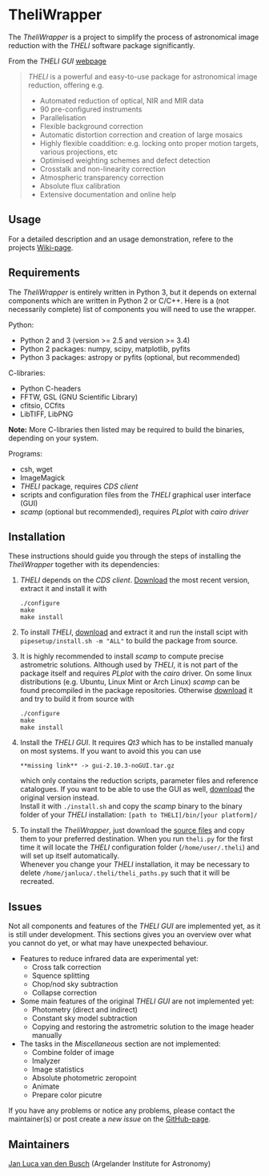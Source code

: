# TheliWrapper

The *TheliWrapper* is a project to simplify the process of astronomical image
reduction with the *THELI* software package significantly.  


From the *THELI GUI* [webpage](https://www.astro.uni-bonn.de/theli/gui/index.html)
> *THELI* is a powerful and easy-to-use package for astronomical image reduction, offering e.g.
> * Automated reduction of optical, NIR and MIR data
> * 90 pre-configured instruments
> * Parallelisation
> * Flexible background correction
> * Automatic distortion correction and creation of large mosaics
> * Highly flexible coaddition: e.g. locking onto proper motion targets, various
    projections, etc
> * Optimised weighting schemes and defect detection
> * Crosstalk and non-linearity correction
> * Atmospheric transparency correction
> * Absolute flux calibration
> * Extensive documentation and online help


## Usage

For a detailed description and an usage demonstration, refere to the projects
[Wiki-page](https://github.com/jlvdb/TheliWrapper/wiki).


## Requirements

The *TheliWrapper* is entirely written in Python 3, but it depends on external
components which are written in Python 2 or C/C++. Here is a (not necessarily
complete) list of components you will need to use the wrapper.

Python:
* Python 2 and 3 (version >= 2.5 and version >= 3.4)
* Python 2 packages: numpy, scipy, matplotlib, pyfits
* Python 3 packages: astropy or pyfits (optional, but recommended)

C-libraries:
* Python C-headers
* FFTW, GSL (GNU Scientific Library)
* cfitsio, CCfits
* LibTIFF, LibPNG

**Note:** More C-libraries then listed may be required to build the binaries,
depending on your system.

Programs:
* csh, wget
* ImageMagick
* *THELI* package, requires *CDS client*
* scripts and configuration files from the *THELI* graphical user interface
  (GUI)
* *scamp* (optional but recommended), requires *PLplot* with *cairo driver*


## Installation

These instructions should guide you through the steps of installing the
*TheliWrapper* together with its dependencies:

1)  *THELI* depends on the *CDS client*.
    [Download](http://cdsarc.u-strasbg.fr/doc/cdsclient.html) the most recent
    version, extract it and install it with

        ./configure
        make
        make install

2)  To install *THELI*,
    [download](https://www.astro.uni-bonn.de/theli/gui/download.html) and
    extract it and run the install scipt with `pipesetup/install.sh -m "ALL"`
    to build the package from source.

3)  It is highly recommended to install *scamp* to compute precise astrometric
    solutions. Although used by *THELI*, it is not part of the package itself
    and requires *PLplot* with the *cairo* driver. On some linux distributions
    (e.g. Ubuntu, Linux Mint or Arch Linux) *scamp* can be found precompiled in
    the package repositories. Otherwise
    [download](https://www.astromatic.net/software/scamp) it and try to build
    it from source with

        ./configure
        make
        make install

4)  Install the *THELI GUI*. It requires *Qt3* which has to be installed manualy
    on most systems. If you want to avoid this you can use

        **missing link** -> gui-2.10.3-noGUI.tar.gz

    which only contains the reduction scripts, parameter files and reference
    catalogues. If you want to be able to use the GUI as well,
    [download](https://www.astro.uni-bonn.de/theli/gui/download.html) the
    original version instead.  
    Install it with `./install.sh` and copy the *scamp* binary to the binary
    folder of your *THELI* installation: `[path to THELI]/bin/[your platform]/`

5)  To install the *TheliWrapper*, just download the
    [source files](https://github.com/jlvdb/TheliWrapper) and copy them to your
    preferred destination. When you run `theli.py` for the first time it will
    locate the *THELI* configuration folder (`/home/user/.theli`) and will set
    up itself automatically.  
    Whenever you change your *THELI* installation, it may be necessary to delete
    `/home/janluca/.theli/theli_paths.py` such that it will be recreated.


## Issues

Not all components and features of the *THELI GUI* are implemented yet, as it
is still under development. This sections gives you an overview over what you
cannot do yet, or what may have unexpected behaviour.

* Features to reduce infrared data are experimental yet:
    * Cross talk correction
    * Squence splitting
    * Chop/nod sky subtraction
    * Collapse correction
* Some main features of the original *THELI GUI* are not implemented yet:
    * Photometry (direct and indirect)
    * Constant sky model subtraction
    * Copying and restoring the astrometric solution to the image header
      manually
* The tasks in the *Miscellaneous* section are not implemented:
    * Combine folder of image
    * Imalyzer
    * Image statistics
    * Absolute photometric zeropoint
    * Animate
    * Prepare color picutre

If you have any problems or notice any problems, please contact the maintainer(s)
or post create a *new issue* on the
[GitHub-page](https://github.com/jlvdb/TheliWrapper/issues).


## Maintainers

[Jan Luca van den Busch](https://github.com/jlvdb)
(Argelander Institute for Astronomy)
